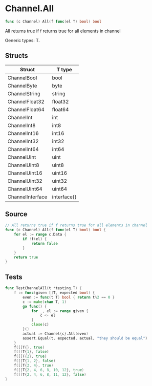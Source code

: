 # Channel.All

```go
func (c Channel) All(f func(el T) bool) bool
```

All returns true if f returns true for all elements in channel

Generic types: T.

## Structs

| Struct | T type |
| ------ | ------ |
| ChannelBool | bool |
| ChannelByte | byte |
| ChannelString | string |
| ChannelFloat32 | float32 |
| ChannelFloat64 | float64 |
| ChannelInt | int |
| ChannelInt8 | int8 |
| ChannelInt16 | int16 |
| ChannelInt32 | int32 |
| ChannelInt64 | int64 |
| ChannelUint | uint |
| ChannelUint8 | uint8 |
| ChannelUint16 | uint16 |
| ChannelUint32 | uint32 |
| ChannelUint64 | uint64 |
| ChannelInterface | interface{} |

## Source

```go
// All returns true if f returns true for all elements in channel
func (c Channel) All(f func(el T) bool) bool {
	for el := range c.Data {
		if !f(el) {
			return false
		}
	}
	return true
}
```

## Tests

```go
func TestChannelAll(t *testing.T) {
	f := func(given []T, expected bool) {
		even := func(t T) bool { return t%2 == 0 }
		c := make(chan T, 1)
		go func() {
			for _, el := range given {
				c <- el
			}
			close(c)
		}()
		actual := Channel{c}.All(even)
		assert.Equal(t, expected, actual, "they should be equal")
	}
	f([]T{}, true)
	f([]T{1}, false)
	f([]T{2}, true)
	f([]T{1, 2}, false)
	f([]T{2, 4}, true)
	f([]T{2, 4, 6, 8, 10, 12}, true)
	f([]T{2, 4, 6, 8, 11, 12}, false)
}
```